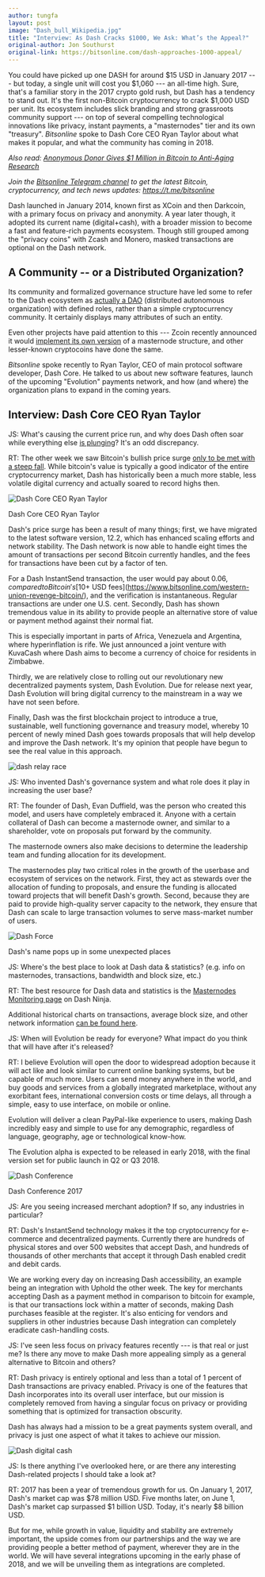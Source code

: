 ```yaml
---
author: tungfa
layout: post
image: "Dash_bull_Wikipedia.jpg"
title: "Interview: As Dash Cracks $1000, We Ask: What’s the Appeal?"
original-author: Jon Southurst
original-link: https://bitsonline.com/dash-approaches-1000-appeal/
---
```

You could have picked up one DASH for around $15 USD in January 2017 --- but today, a single unit will cost you $1,060 --- an all-time high. Sure, that's a familiar story in the 2017 crypto gold rush, but Dash has a tendency to stand out. It's the first non-Bitcoin cryptocurrency to crack $1,000 USD per unit. Its ecosystem includes slick branding and strong grassroots community support --- on top of several compelling technological innovations like privacy, instant payments, a "masternodes" tier and its own "treasury". *Bitsonline* spoke to Dash Core CEO Ryan Taylor about what makes it popular, and what the community has coming in 2018.

*Also read: [Anonymous Donor Gives $1 Million in Bitcoin to Anti-Aging Research](https://bitsonline.com/anti-aging-bitcoin-donation/)*

*Join the [Bitsonline Telegram channel](https://t.me/bitsonline) to get the latest Bitcoin, cryptocurrency, and tech news updates: <https://t.me/bitsonline>*

Dash launched in January 2014, known first as XCoin and then Darkcoin, with a primary focus on privacy and anonymity. A year later though, it adopted its current name (digital+cash), with a broader mission to become a fast and feature-rich payments ecosystem. Though still grouped among the "privacy coins" with Zcash and Monero, masked transactions are optional on the Dash network.

A Community -- or a Distributed Organization?
--------------------------------------------

Its community and formalized governance structure have led some to refer to the Dash ecosystem as [actually a DAO](https://www.dashforcenews.com/dash-first-dao/) (distributed autonomous organization) with defined roles, rather than a simple cryptocurrency community. It certainly displays many attributes of such an entity.

Even other projects have paid attention to this --- Zcoin recently announced it would [implement its own version](https://www.bitsonline.com/zcoin-znode-system-reward-model/) of a masternode structure, and other lesser-known cryptocoins have done the same.

*Bitsonline* spoke recently to Ryan Taylor, CEO of main protocol software developer, Dash Core. He talked to us about new software features, launch of the upcoming "Evolution" payments network, and how (and where) the organization plans to expand in the coming years.

Interview: Dash Core CEO Ryan Taylor
------------------------------------

JS: What's causing the current price run, and why does Dash often soar while everything else [is plunging](https://www.bitsonline.com/dash-green-sea-red/)? It's an odd discrepancy.

RT: The other week we saw Bitcoin's bullish price surge [only to be met with a steep fall](https://www.bitsonline.com/dash-forging-path-analyst/). While bitcoin's value is typically a good indicator of the entire cryptocurrency market, Dash has historically been a much more stable, less volatile digital currency and actually soared to record highs then.

![Dash Core CEO Ryan Taylor](https://bitsonline.com/wp-content/uploads/2017/12/DashCore_RyanTaylor.jpg)

Dash Core CEO Ryan Taylor

Dash's price surge has been a result of many things; first, we have migrated to the latest software version, 12.2, which has enhanced scaling efforts and network stability. The Dash network is now able to handle eight times the amount of transactions per second Bitcoin currently handles, and the fees for transactions have been cut by a factor of ten.

For a Dash InstantSend transaction, the user would pay about $0.06, compared to Bitcoin's [$10+ USD fees](https://www.bitsonline.com/western-union-revenge-bitcoin/), and the verification is instantaneous. Regular transactions are under one U.S. cent. Secondly, Dash has shown tremendous value in its ability to provide people an alternative store of value or payment method against their normal fiat.

This is especially important in parts of Africa, Venezuela and Argentina, where hyperinflation is rife. We just announced a joint venture with KuvaCash where Dash aims to become a currency of choice for residents in Zimbabwe.

Thirdly, we are relatively close to rolling out our revolutionary new decentralized payments system, Dash Evolution. Due for release next year, Dash Evolution will bring digital currency to the mainstream in a way we have not seen before.

Finally, Dash was the first blockchain project to introduce a true, sustainable, well functioning governance and treasury model, whereby 10 percent of newly mined Dash goes towards proposals that will help develop and improve the Dash network. It's my opinion that people have begun to see the real value in this approach.

![dash relay race](https://bitsonline.com/wp-content/uploads/2017/12/Dash_relay-race-655353_1280.jpg)

JS: Who invented Dash's governance system and what role does it play in increasing the user base?

RT: The founder of Dash, Evan Duffield, was the person who created this model, and users have completely embraced it. Anyone with a certain collateral of Dash can become a masternode owner, and similar to a shareholder, vote on proposals put forward by the community.

The masternode owners also make decisions to determine the leadership team and funding allocation for its development.

The masternodes play two critical roles in the growth of the userbase and ecosystem of services on the network. First, they act as stewards over the allocation of funding to proposals, and ensure the funding is allocated toward projects that will benefit Dash's growth. Second, because they are paid to provide high-quality server capacity to the network, they ensure that Dash can scale to large transaction volumes to serve mass-market number of users.

![Dash Force](https://bitsonline.com/wp-content/uploads/2017/12/DashForce.jpg)

Dash's name pops up in some unexpected places

JS: Where's the best place to look at Dash data & statistics? (e.g. info on masternodes, transactions, bandwidth and block size, etc.)

RT: The best resource for Dash data and statistics is the [Masternodes Monitoring page](https://www.dashninja.pl/masternodes.html) on Dash Ninja.

Additional historical charts on transactions, average block size, and other network information [can be found here](https://bitinfocharts.com/).

JS: When will Evolution be ready for everyone? What impact do you think that will have after it's released?

RT: I believe Evolution will open the door to widespread adoption because it will act like and look similar to current online banking systems, but be capable of much more. Users can send money anywhere in the world, and buy goods and services from a globally integrated marketplace, without any exorbitant fees, international conversion costs or time delays, all through a simple, easy to use interface, on mobile or online.

Evolution will deliver a clean PayPal-like experience to users, making Dash incredibly easy and simple to use for any demographic, regardless of language, geography, age or technological know-how.

The Evolution alpha is expected to be released in early 2018, with the final version set for public launch in Q2 or Q3 2018.

![Dash Conference](https://bitsonline.com/wp-content/uploads/2017/12/DashConference.jpg)

Dash Conference 2017

JS: Are you seeing increased merchant adoption? If so, any industries in particular?

RT: Dash's InstantSend technology makes it the top cryptocurrency for e-commerce and decentralized payments. Currently there are hundreds of physical stores and over 500 websites that accept Dash, and hundreds of thousands of other merchants that accept it through Dash enabled credit and debit cards.

We are working every day on increasing Dash accessibility, an example being an integration with Uphold the other week. The key for merchants accepting Dash as a payment method in comparison to bitcoin for example, is that our transactions lock within a matter of seconds, making Dash purchases feasible at the register. It's also enticing for vendors and suppliers in other industries because Dash integration can completely eradicate cash-handling costs.

JS: I've seen less focus on privacy features recently --- is that real or just me? Is there any move to make Dash more appealing simply as a general alternative to Bitcoin and others?

RT: Dash privacy is entirely optional and less than a total of 1 percent of Dash transactions are privacy enabled. Privacy is one of the features that Dash incorporates into its overall user interface, but our mission is completely removed from having a singular focus on privacy or providing something that is optimized for transaction obscurity.

Dash has always had a mission to be a great payments system overall, and privacy is just one aspect of what it takes to achieve our mission.

![Dash digital cash](https://bitsonline.com/wp-content/uploads/2017/12/dash-digital-cash.jpg)

JS: Is there anything I've overlooked here, or are there any interesting Dash-related projects I should take a look at?

RT: 2017 has been a year of tremendous growth for us. On January 1, 2017, Dash's market cap was $78 million USD. Five months later, on June 1, Dash's market cap surpassed $1 billion USD. Today, it's nearly $8 billion USD.

But for me, while growth in value, liquidity and stability are extremely important, the upside comes from our partnerships and the way we are providing people a better method of payment, wherever they are in the world. We will have several integrations upcoming in the early phase of 2018, and we will be unveiling them as integrations are completed.
